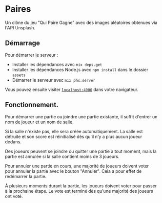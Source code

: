 # Paires

Un clône du jeu "Qui Paire Gagne" avec des images aléatoires obtenues via l'API Unsplash.

## Démarrage

Pour démarrer le serveur :

* Installer les dépendances avec `mix deps.get`
* Installer les dépendances Node.js avec `npm install` dans le dossier `assets`
* Démarrer le serveur avec `mix phx.server`

Vous pouvez ensuite visiter [`localhost:4000`](http://localhost:4000) dans votre navigateur.

## Fonctionnement.

Pour démarrer une partie ou joindre une partie existante, il suffit d'entrer un nom de joueur et un nom de salle.

Si la salle n'existe pas, elle sera créée automatiquement. La salle est détruite et son score est réinitialisé dès qu'il n'y a plus aucun joueur dedans.

Des joueurs peuvent se joindre ou quitter une partie à tout moment, mais la partie est annulée si la salle contient moins de 3 joueurs.

Pour annuler une partie en cours, une majorité de joueurs doivent voter pour annuler la partie avec le bouton "Annuler". Cela a pour effet de redémarrer la partie.

À plusieurs moments durant la partie, les joueurs doivent voter pour passer à la prochaine étape. Le vote est terminé dès qu'une majorité des joueurs ont voté.
